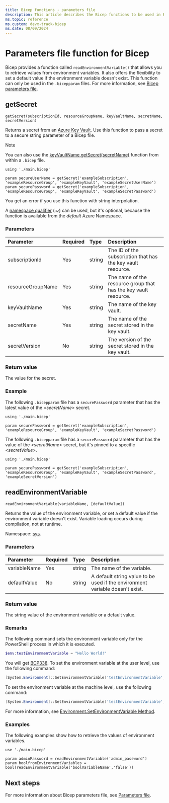 ```yaml
---
title: Bicep functions - parameters file
description: This article describes the Bicep functions to be used in Bicep parameter files.
ms.topic: reference
ms.custom: devx-track-bicep
ms.date: 08/09/2024
---
```


# Parameters file function for Bicep

Bicep provides a function called `readEnvironmentVariable()` that allows you to retrieve values from environment variables. It also offers the flexibility to set a default value if the environment variable doesn't exist. This function can only be used in the `.bicepparam` files. For more information, see [Bicep parameters file](./parameter-files.md).

## getSecret

`getSecret(subscriptionId, resourceGroupName, keyVaultName, secretName, secretVersion)`

Returns a secret from an [Azure Key Vault](/azure/key-vault/secrets/about-secrets). Use this function to pass a secret to a secure string parameter of a Bicep file.

> [!NOTE]
> You can also use the [keyVaultName.getSecret(secretName)](./bicep-functions-resource.md#getsecret) function from within a `.bicep` file.

```bicep
using './main.bicep'

param secureUserName = getSecret('exampleSubscription', 'exampleResourceGroup', 'exampleKeyVault', 'exampleSecretUserName')
param securePassword = getSecret('exampleSubscription', 'exampleResourceGroup', 'exampleKeyVault', 'exampleSecretPassword')
```

You get an error if you use this function with string interpolation.

A [namespace qualifier](bicep-functions.md#namespaces-for-functions) (`az`) can be used, but it's optional, because the function is available from the _default_ Azure Namespace.

### Parameters

| Parameter | Required | Type | Description |
|:--- |:--- |:--- |:--- |
| subscriptionId | Yes | string | The ID of the subscription that has the key vault resource. |
| resourceGroupName | Yes | string | The name of the resource group that has the key vault resource. |
| keyVaultName | Yes | string | The name of the key vault. |
| secretName | Yes | string | The name of the secret stored in the key vault. |
| secretVersion | No | string | The version of the secret stored in the key vault. |

### Return value

The value for the secret.

### Example

The following `.bicepparam` file has a `securePassword` parameter that has the latest value of the _\<secretName\>_ secret.

```bicep
using './main.bicep'

param securePassword = getSecret('exampleSubscription', 'exampleResourceGroup', 'exampleKeyVault', 'exampleSecretPassword')
```

The following `.bicepparam` file has a `securePassword` parameter that has the value of the _\<secretName\>_ secret, but it's pinned to a specific _\<secretValue\>_.

```bicep
using './main.bicep'

param securePassword = getSecret('exampleSubscription', 'exampleResourceGroup', 'exampleKeyVault', 'exampleSecretPassword', 'exampleSecretVersion')
```

## readEnvironmentVariable

`readEnvironmentVariable(variableName, [defaultValue])`

Returns the value of the environment variable, or set a default value if the environment variable doesn't exist. Variable loading occurs during compilation, not at runtime.

Namespace: [sys](bicep-functions.md#namespaces-for-functions).

### Parameters

| Parameter | Required | Type | Description |
|:--- |:--- |:--- |:--- |
| variableName | Yes | string | The name of the variable. |
| defaultValue | No | string | A default string value to be used if the environment variable doesn't exist. |

### Return value

The string value of the environment variable or a default value.

### Remarks

The following command sets the environment variable only for the PowerShell process in which it is executed.

```PowerShell
$env:testEnvironmentVariable = "Hello World!"
```

You will get [BCP338](./diagnostics/bcp388.md). To set the environment variable at the user level, use the following command:

```powershell
[System.Environment]::SetEnvironmentVariable('testEnvironmentVariable','Hello World!', 'User')
```

To set the environment variable at the machine level, use the following command:

```powershell
[System.Environment]::SetEnvironmentVariable('testEnvironmentVariable','Hello World!', 'Machine')
```

For more information, see [Environment.SetEnvironmentVariable Method](/dotnet/api/system.environment.setenvironmentvariable).

### Examples

The following examples show how to retrieve the values of environment variables.

```bicep
use './main.bicep'

param adminPassword = readEnvironmentVariable('admin_password')
param boolfromEnvironmentVariables = bool(readEnvironmentVariable('boolVariableName','false'))
```

## Next steps

For more information about Bicep parameters file, see [Parameters file](./parameter-files.md).

